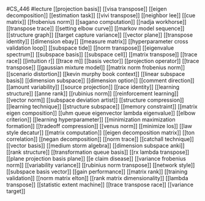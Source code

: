 #CS_446
#lecture
[[projection basis]]
[[visa transpose]]
[[eigen decomposition]]
[[estimation task]]
[[vivi transpose]]
[[neighbor lee]]
[[cue matrix]]
[[frobenius norm]]
[[sagano computation]]
[[nadja workhorse]]
[[transpose trace]]
[[setting elbow curve]]
[[markov model sequence]]
[[structure graph]]
[[target capture variance]]
[[vector plane]]
[[transpose identity]]
[[dimension ebay]]
[[measure matrix]]
[[hyperparameter cross validation loop]]
[[subspace tide]]
[[norm transpose]]
[[eigenvalue spectrum]]
[[subspace basis]]
[[subspace cell]]
[[matrix transpose]]
[[trace race]]
[[intuition r]]
[[trace m]]
[[basis vector]]
[[projection operator]]
[[trace transpose]]
[[gaussian mixture model]]
[[matrix norm frobenius norm]]
[[scenario distortion]]
[[kevin murphy book context]]
[[linear subspace basis]]
[[dimension subspace]]
[[dimension option]]
[[comment direction]]
[[amount variability]]
[[source projection]]
[[race identity]]
[[learning structure]]
[[anne rank]]
[[rubinius norm]]
[[reinforcement learning]]
[[vector norm]]
[[subspace deviation artist]]
[[structure compression]]
[[learning technique]]
[[structure subspace]]
[[memory constraint]]
[[matrix eigen composition]]
[[uhm queue eigenvector lambda eigenvalue]]
[[elbow criterion]]
[[learning hyperparameter]]
[[minimization maximization formation]]
[[tradeoff compression]]
[[venus norm]]
[[minimize los]]
[[law style decatur]]
[[matrix computation]]
[[eigen decomposition matrix]]
[[ton correlation]]
[[negan decomposition]]
[[norm trace]]
[[catchall technique]]
[[vector basis]]
[[medium storm algebra]]
[[dimension subspace anki]]
[[rank structure]]
[[transformation queue basis]]
[[rx lambda transpose]]
[[plane projection basis plane]]
[[e claim disease]]
[[variance frobenius norm]]
[[variability variance]]
[[rubinius norm transpose]]
[[network style]]
[[subspace basis vector]]
[[gain performance]]
[[matrix rank]]
[[training validation]]
[[norm matrix elton]]
[[rank matrix dimensionality]]
[[lambda transpose]]
[[statistic extent machine]]
[[trace transpose race]]
[[variance target]]
